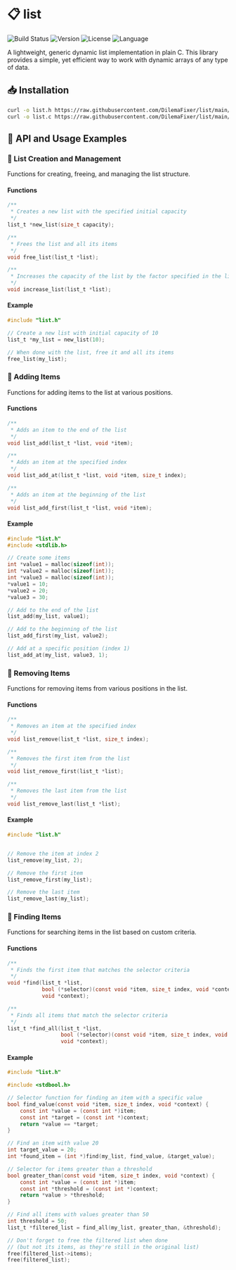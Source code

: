 # 📋 list

![Build Status](https://img.shields.io/badge/build-passing-brightgreen)
![Version](https://img.shields.io/badge/version-1.0.0-blue)
![License](https://img.shields.io/badge/license-MIT-green)
![Language](https://img.shields.io/badge/language-C-orange)

A lightweight, generic dynamic list implementation in plain C. This library provides a simple, yet efficient way to work with dynamic arrays of any type of data.

## 📥 Installation

```bash
curl -o list.h https://raw.githubusercontent.com/DilemaFixer/list/main/list.h
curl -o list.c https://raw.githubusercontent.com/DilemaFixer/list/main/list.c
```

## 🔧 API and Usage Examples

### 📌 List Creation and Management

Functions for creating, freeing, and managing the list structure.

#### Functions

```c
/**
 * Creates a new list with the specified initial capacity
 */
list_t *new_list(size_t capacity);

/**
 * Frees the list and all its items
 */
void free_list(list_t *list);

/**
 * Increases the capacity of the list by the factor specified in the list
 */
void increase_list(list_t *list);
```

#### Example

```c
#include "list.h"

// Create a new list with initial capacity of 10
list_t *my_list = new_list(10);

// When done with the list, free it and all its items
free_list(my_list);
```

### 📌 Adding Items

Functions for adding items to the list at various positions.

#### Functions

```c
/**
 * Adds an item to the end of the list
 */
void list_add(list_t *list, void *item);

/**
 * Adds an item at the specified index
 */
void list_add_at(list_t *list, void *item, size_t index);

/**
 * Adds an item at the beginning of the list
 */
void list_add_first(list_t *list, void *item);
```

#### Example

```c
#include "list.h"
#include <stdlib.h>

// Create some items
int *value1 = malloc(sizeof(int));
int *value2 = malloc(sizeof(int));
int *value3 = malloc(sizeof(int));
*value1 = 10;
*value2 = 20;
*value3 = 30;

// Add to the end of the list
list_add(my_list, value1);

// Add to the beginning of the list
list_add_first(my_list, value2);

// Add at a specific position (index 1)
list_add_at(my_list, value3, 1);
```

### 📌 Removing Items

Functions for removing items from various positions in the list.

#### Functions

```c
/**
 * Removes an item at the specified index
 */
void list_remove(list_t *list, size_t index);

/**
 * Removes the first item from the list
 */
void list_remove_first(list_t *list);

/**
 * Removes the last item from the list
 */
void list_remove_last(list_t *list);
```

#### Example

```c
#include "list.h"


// Remove the item at index 2
list_remove(my_list, 2);

// Remove the first item
list_remove_first(my_list);

// Remove the last item
list_remove_last(my_list);
```

### 📌 Finding Items

Functions for searching items in the list based on custom criteria.

#### Functions

```c
/**
 * Finds the first item that matches the selector criteria
 */
void *find(list_t *list,
           bool (*selector)(const void *item, size_t index, void *context),
           void *context);

/**
 * Finds all items that match the selector criteria
 */
list_t *find_all(list_t *list,
                 bool (*selector)(const void *item, size_t index, void *context),
                 void *context);
```

#### Example

```c
#include "list.h"

#include <stdbool.h>

// Selector function for finding an item with a specific value
bool find_value(const void *item, size_t index, void *context) {
    const int *value = (const int *)item;
    const int *target = (const int *)context;
    return *value == *target;
}

// Find an item with value 20
int target_value = 20;
int *found_item = (int *)find(my_list, find_value, &target_value);

// Selector for items greater than a threshold
bool greater_than(const void *item, size_t index, void *context) {
    const int *value = (const int *)item;
    const int *threshold = (const int *)context;
    return *value > *threshold;
}

// Find all items with values greater than 50
int threshold = 50;
list_t *filtered_list = find_all(my_list, greater_than, &threshold);

// Don't forget to free the filtered list when done
// (but not its items, as they're still in the original list)
free(filtered_list->items);
free(filtered_list);
```
